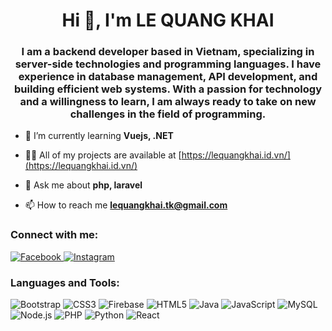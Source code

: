 <h1 align="center">Hi 👋, I'm LE QUANG KHAI</h1>
<h3 align="center">I am a backend developer based in Vietnam, specializing in server-side technologies and programming languages. I have experience in database management, API development, and building efficient web systems. With a passion for technology and a willingness to learn, I am always ready to take on new challenges in the field of programming.</h3>

- 🌱 I’m currently learning **Vuejs, .NET**

- 👨‍💻 All of my projects are available at [https://lequangkhai.id.vn/](https://lequangkhai.id.vn/)

- 💬 Ask me about **php, laravel**

- 📫 How to reach me **lequangkhai.tk@gmail.com**

<h3 align="left">Connect with me:</h3>
<p align="left">
<a href="https://fb.com/khaideveloper" target="blank">
<img src="https://img.shields.io/badge/Facebook-1877F2?logo=facebook&logoColor=white&style=for-the-badge" alt="Facebook" />
</a>
<a href="https://instagram.com/lequangkhai_0" target="blank">
<img src="https://img.shields.io/badge/Instagram-E4405F?logo=instagram&logoColor=white&style=for-the-badge" alt="Instagram" />
</a>
</p>

<h3 align="left">Languages and Tools:</h3>
<p align="left">
<img src="https://img.shields.io/badge/Bootstrap-7952B3?logo=bootstrap&logoColor=white&style=for-the-badge" alt="Bootstrap" />
<img src="https://img.shields.io/badge/CSS3-1572B6?logo=css3&logoColor=white&style=for-the-badge" alt="CSS3" />
<img src="https://img.shields.io/badge/Firebase-FFCA28?logo=firebase&logoColor=black&style=for-the-badge" alt="Firebase" />
<img src="https://img.shields.io/badge/HTML5-E34F26?logo=html5&logoColor=white&style=for-the-badge" alt="HTML5" />
<img src="https://img.shields.io/badge/Java-007396?logo=java&logoColor=white&style=for-the-badge" alt="Java" />
<img src="https://img.shields.io/badge/JavaScript-F7DF1E?logo=javascript&logoColor=black&style=for-the-badge" alt="JavaScript" />
<img src="https://img.shields.io/badge/MySQL-4479A1?logo=mysql&logoColor=white&style=for-the-badge" alt="MySQL" />
<img src="https://img.shields.io/badge/Node.js-339933?logo=node.js&logoColor=white&style=for-the-badge" alt="Node.js" />
<img src="https://img.shields.io/badge/PHP-777BB4?logo=php&logoColor=white&style=for-the-badge" alt="PHP" />
<img src="https://img.shields.io/badge/Python-3776AB?logo=python&logoColor=white&style=for-the-badge" alt="Python" />
<img src="https://img.shields.io/badge/React-61DAFB?logo=react&logoColor=black&style=for-the-badge" alt="React" />
</p>
